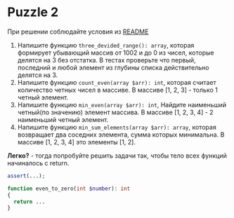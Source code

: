 # Puzzle 2

При решении соблюдайте условия из [README](/README.md)

1. Напишите функцию `three_devided_range(): array`, которая формирует убывающий массив от 1002 и до 0 из чисел, которые делятся на 3 без отстатка. В тестах проверьте что первый, последний и любой элемент из глубины списка действительно делятся на 3.
2. Напишите функцию `count_even(array $arr): int`, которая считает количество четных чисел в массиве. В массиве [1, 2, 3] - только 1 четный элемент.
3. Напишите функцию `min_even(array $arr): int`, Найдите наименьший четный(по значению) элемент массива. В массиве [1, 2, 3, 4] - 2 наименьший четный элемент.
4. Напишите функцию `min_sum_elements(array $arr): array`, которая возвращает два соседних элемента, сумма которых минимальна. В массиве [1, 2, 3, 4] это элементы [1, 2].

**Легко?** - тогда попробуйте решить задачи так, чтобы тело всех функций начиналось с return.

```php
assert(...);

function even_to_zero(int $number): int
{
  return ...
}
```